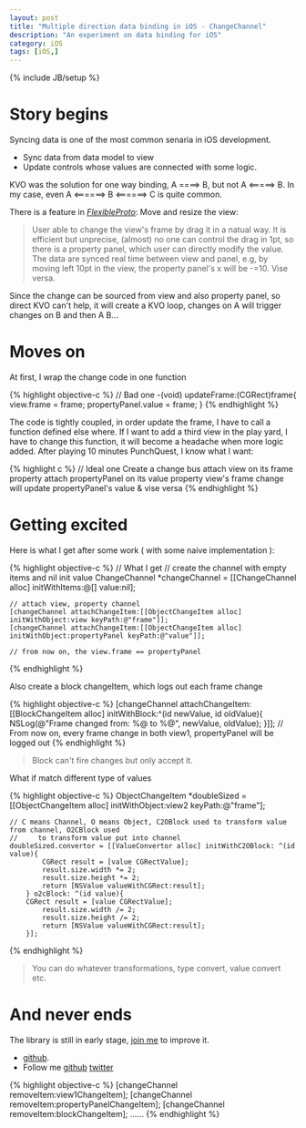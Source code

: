 ```yaml
---
layout: post
title: "Multiple direction data binding in iOS - ChangeChannel"
description: "An experiment on data binding for iOS"
category: iOS
tags: [iOS,]
---
```

{% include JB/setup %}

Story begins
===========================

Syncing data is one of the most common senaria in iOS development. 
* Sync data from data model to view
* Update controls whose values are connected with some logic. 

KVO was the solution for one way binding, A ====> B, but not A <=====> B. In my case, even A <======> B <======> C is quite common. 

There is a feature in [*FlexibleProto*](https://itunes.apple.com/cn/app/flexibleproto-design-your/id684174184?mt=8): Move and resize the view:

> User able to change the view's frame by drag it in a natual way. 
> It is efficient but unprecise, (almost) no one can control the drag in 1pt, so there is a property panel, which user can directly modify the value. The data are synced real time between view and panel, e.g, by moving left 10pt in the view, the property panel's x will be -=10. Vise versa.

Since the change can be sourced from view and also property panel, so direct KVO can't help, it will create a KVO loop, changes on A will trigger changes on B and then A B... 

Moves on
==========================
At first, I wrap the change code in one function

{% highlight objective-c %}
// Bad one
-(void) updateFrame:(CGRect)frame{
    view.frame = frame;
    propertyPanel.value = frame;
}
{% endhighlight %}

The code is tightly coupled, in order update the frame, I have to call a function defined else where. If I want to add a third view in the play yard, I have to change this function, it will become a headache when more logic added. After playing 10 minutes PunchQuest, I know what I want: 

{% highlight c %}
// Ideal one
    Create a change bus
    attach view on its frame property
    attach propertyPanel on its value property
    view's frame change will update propertyPanel's value & vise versa
{% endhighlight %}

Getting excited
==================

Here is what I get after some work ( with some naive implementation ):

{% highlight objective-c %}
// What I get
    // create the channel with empty items and nil init value
    ChangeChannel *changeChannel = [[ChangeChannel alloc] initWithItems:@[] value:nil];

    // attach view, property channel
    [changeChannel attachChangeItem:[[ObjectChangeItem alloc] initWithObject:view keyPath:@"frame"]];
    [changeChannel attachChangeItem:[[ObjectChangeItem alloc] initWithObject:propertyPanel keyPath:@"value"]];

    // from now on, the view.frame == propertyPanel
{% endhighlight %}

Also create a block changeItem, which logs out each frame change

{% highlight objective-c %}
    [changeChannel attachChangeItem:[[BlockChangeItem alloc] initWithBlock:^(id newValue, id oldValue){
        NSLog(@"Frame changed from: %@ to %@", newValue, oldValue);
    }]];
    // From now on, every frame change in both view1, propertyPanel will be logged out
{% endhighlight %}

> Block can't fire changes but only accept it.

What if match different type of values

{% highlight objective-c %}
    ObjectChangeItem *doubleSized = [[ObjectChangeItem alloc] initWithObject:view2 keyPath:@"frame"];

    // C means Channel, O means Object, C2OBlock used to transform value from channel, O2CBlock used
    //     to transform value put into channel
    doubleSized.convertor = [[ValueConvertor alloc] initWithC2OBlock: ^(id value){
            CGRect result = [value CGRectValue];
            result.size.width *= 2;
            result.size.height *= 2;
            return [NSValue valueWithCGRect:result];
        } o2cBlock: ^(id value){
	    CGRect result = [value CGRectValue];
            result.size.width /= 2;
            result.size.height /= 2;
            return [NSValue valueWithCGRect:result];
        }];
{% endhighlight %}

> You can do whatever transformations, type convert, value convert etc.

And never ends
==================

The library is still in early stage, [join me](https://github.com/shuoli84/SLUtil) to improve it. 
* [github](https://github.com/shuoli84/SLUtil). 
* Follow me [github](https://github.com/shuoli84) [twitter](https://twitter.com/shuoli84)

{% highlight objective-c %}
    [changeChannel removeItem:view1ChangeItem]; 
    [changeChannel removeItem:propertyPanelChangeItem]; 
    [changeChannel removeItem:blockChangeItem]; 
    ......
{% endhighlight %}

